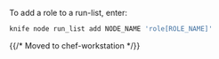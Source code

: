 To add a role to a run-list, enter:

```bash
knife node run_list add NODE_NAME 'role[ROLE_NAME]'
```

{{/* Moved to chef-workstation */}}

